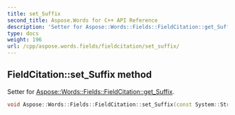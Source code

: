 ```yaml
---
title: set_Suffix
second_title: Aspose.Words for C++ API Reference
description: 'Setter for Aspose::Words::Fields::FieldCitation::get_Suffix.'
type: docs
weight: 196
url: /cpp/aspose.words.fields/fieldcitation/set_suffix/
---
```

## FieldCitation::set_Suffix method


Setter for [Aspose::Words::Fields::FieldCitation::get_Suffix](../get_suffix/).

```cpp
void Aspose::Words::Fields::FieldCitation::set_Suffix(const System::String &value)
```

